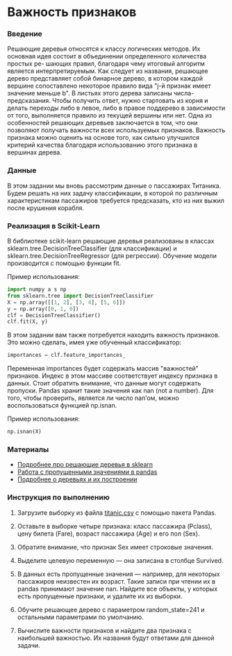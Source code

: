 # Важность признаков

### Введение

Решающие деревья относятся к классу логических методов. Их основная идея состоит в объединении определенного количества простых ре- шающих правил, благодаря чему итоговый алгоритм является интерпретируемым. Как следует из названия, решающее дерево представляет собой бинарное дерево, в котором каждой вершине сопоставлено некоторое правило вида "j-й признак имеет значение меньше b". В листьях этого дерева записаны числа-предсказания. Чтобы получить ответ, нужно стартовать из корня и делать переходы либо в левое, либо в правое поддерево в зависимости от того, выполняется правило из текущей вершины или нет.
Одна из особенностей решающих деревьев заключается в том, что они позволяют получать важности всех используемых признаков. Важность признака можно оценить на основе того, как сильно улучшился критерий качества благодаря использованию этого признака в вершинах дерева.

### Данные

В этом задании мы вновь рассмотрим данные о пассажирах Титаника. Будем решать на них задачу классификации, в которой по различным характеристикам пассажиров требуется предсказать, кто из них выжил после крушения корабля.

### Реализация в Scikit-Learn

В библиотеке scikit-learn решающие деревья реализованы в классах sklearn.tree.DecisionTreeСlassifier (для классификации) и sklearn.tree.DecisionTreeRegressor (для регрессии). Обучение модели производится с помощью функции fit.

Пример использования:

```python
import numpy a s np
from sklearn.tree import DecisionTreeClassifier
X = np.array([[1, 2], [3, 4], [5, 6]])
y = np.array([0, 1, 0])
clf = DecisionTreeClassifier()
clf.fit(X, y)
```

В этом задании вам также потребуется находить важность признаков. Это можно сделать, имея уже обученный классификатор:

```python
importances = clf.feature_importances_
```

Переменная importances будет содержать массив "важностей" признаков. Индекс в этом массиве соответствует индексу признака в данных.
Стоит обратить внимание, что данные могут содержать пропуски. Pandas хранит такие значения как nan (not a number). Для того, чтобы проверить, является ли число nan’ом, можно воспользоваться функцией np.isnan.

Пример использования:
```python
np.isnan(X)
```

### Материалы

* [Подробнее про решающие деревья в sklearn](http://scikit-learn.org/stable/modules/tree.html)
* [Работа с пропущенными значениями в pandas](http://pandas.pydata.org/pandas-docs/stable/missing_data.html)
* [Подробнее о деревьях и их построении](https://github.com/esokolov/ml-course-msu/blob/master/ML15/lecture-notes/Sem04_trees.pdf)

### Инструкция по выполнению

1. Загрузите выборку из файла [titanic.csv](../titanic.csv) с помощью пакета Pandas.

2. Оставьте в выборке четыре признака: класс пассажира (Pclass), цену билета (Fare), возраст пассажира (Age) и его пол (Sex).

3. Обратите внимание, что признак Sex имеет строковые значения.

4. Выделите целевую переменную — она записана в столбце Survived.

5. В данных есть пропущенные значения — например, для некоторых пассажиров неизвестен их возраст. Такие записи при чтении их в pandas принимают значение nan. Найдите все объекты, у которых есть пропущенные признаки, и удалите их из выборки.

6. Обучите решающее дерево с параметром random_state=241 и остальными параметрами по умолчанию.

7. Вычислите важности признаков и найдите два признака с наибольшей важностью. Их названия будут ответами для данной задачи.
